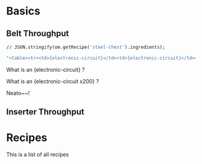 <!-- Title: Factorio Reference: Basics -->

# Basics

## Belt Throughput

```f
// JSON.stringify(om.getRecipe('steel-chest').ingredients);

"<table><tr><td>{electronic-circuit}</td><td>{electronic-circuit}</td></tr></table>"
```

What is an {electronic-circuit} ?

What is an {electronic-circuit x200} ?

Neato~~!

## Inserter Throughput

# Recipes

This is a list of all recipes


